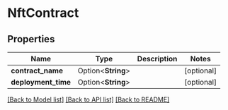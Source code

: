 # NftContract

## Properties

Name | Type | Description | Notes
------------ | ------------- | ------------- | -------------
**contract_name** | Option<**String**> |  | [optional]
**deployment_time** | Option<**String**> |  | [optional]

[[Back to Model list]](../README.md#documentation-for-models) [[Back to API list]](../README.md#documentation-for-api-endpoints) [[Back to README]](../README.md)


